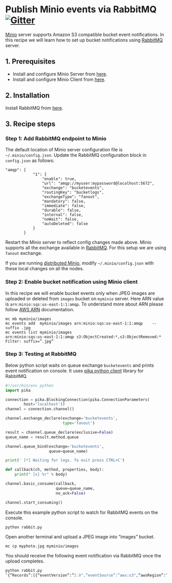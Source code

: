 # Publish Minio events via RabbitMQ [![Gitter](https://badges.gitter.im/Join%20Chat.svg)](https://gitter.im/minio/minio?utm_source=badge&utm_medium=badge&utm_campaign=pr-badge&utm_content=badge)

[Minio](https://www.minio.io) server supports Amazon S3 compatible bucket event notifications. In this recipe we will learn how to set up bucket notifications using [RabbitMQ](https://www.rabbitmq.com/) server. 

## 1. Prerequisites

* Install and configure Minio Server from [here](http://docs.minio.io/docs/minio).
* Install and configure Minio Client from [here](https://docs.minio.io/docs/minio-client-quickstart-guide).


## 2. Installation

Install RabbitMQ from [here](https://www.rabbitmq.com/).

## 3. Recipe steps

### Step 1: Add RabbitMQ endpoint to Minio

The default location of Minio server configuration file is ``~/.minio/config.json``. Update the RabbitMQ configuration block in ``config.json`` as follows:

```
"amqp": {
			"1": {
				"enable": true,
				"url": "amqp://myuser:mypassword@localhost:5672",
				"exchange": "bucketevents",
				"routingKey": "bucketlogs",
				"exchangeType": "fanout",
				"mandatory": false,
				"immediate": false,
				"durable": false,
				"internal": false,
				"noWait": false,
				"autoDeleted": false
			}
        }
```
Restart the Minio server to reflect config changes made above. Minio supports all the exchange available in [RabbitMQ](https://www.rabbitmq.com/). For this setup we are using ``fanout`` exchange.

If you are running [distributed Minio](https://docs.minio.io/docs/distributed-minio-quickstart-guide), modify ``~/.minio/config.json`` with these local changes on all the nodes.

### Step 2: Enable bucket notification using Minio client

In this recipe we will enable bucket events only when JPEG images are uploaded or deleted from ``images`` bucket on ``myminio`` server. Here ARN value is ``arn:minio:sqs:us-east-1:1:amqp``. To understand more about ARN please follow [AWS ARN](http://docs.aws.amazon.com/general/latest/gr/aws-arns-and-namespaces.html) documentation.

```
mc mb myminio/images
mc events add  myminio/images arn:minio:sqs:us-east-1:1:amqp    --suffix .jpg
mc events list myminio/images
arn:minio:sqs:us-east-1:1:amqp s3:ObjectCreated:*,s3:ObjectRemoved:* Filter: suffix=”.jpg”
```

### Step 3: Testing at RabbitMQ

Below python script waits on queue exchange ``bucketevents`` and prints event notification on console. It uses [pika python client](https://www.rabbitmq.com/tutorials/tutorial-three-python.html) library for RabbitMQ.

```py
#!/usr/bin/env python
import pika

connection = pika.BlockingConnection(pika.ConnectionParameters(
        host='localhost'))
channel = connection.channel()

channel.exchange_declare(exchange='bucketevents',
                         type='fanout')

result = channel.queue_declare(exclusive=False)
queue_name = result.method.queue

channel.queue_bind(exchange='bucketevents',
                   queue=queue_name)

print(' [*] Waiting for logs. To exit press CTRL+C')

def callback(ch, method, properties, body):
    print(" [x] %r" % body)

channel.basic_consume(callback,
                      queue=queue_name,
                      no_ack=False)

channel.start_consuming()
```


Execute this example python script to watch for RabbitMQ events on the console.

```py
python rabbit.py
```

Open another terminal and upload a JPEG image into “images” bucket.

```
mc cp myphoto.jpg myminio/images
```

You should receive the following event notification via RabbitMQ once the upload completes.

```py
python rabbit.py
‘{“Records”:[{“eventVersion”:”2.0",”eventSource”:”aws:s3",”awsRegion”:”us-east-1",”eventTime”:”2016–09–08T22:34:38.226Z”,”eventName”:”s3:ObjectCreated:Put”,”userIdentity”:{“principalId”:”minio”},”requestParameters”:{“sourceIPAddress”:”10.1.10.150:44576"},”responseElements”:{},”s3":{“s3SchemaVersion”:”1.0",”configurationId”:”Config”,”bucket”:{“name”:”images”,”ownerIdentity”:{“principalId”:”minio”},”arn”:”arn:aws:s3:::images”},”object”:{“key”:”myphoto.jpg”,”size”:200436,”sequencer”:”147279EAF9F40933"}}}],”level”:”info”,”msg”:””,”time”:”2016–09–08T15:34:38–07:00"}\n
```

